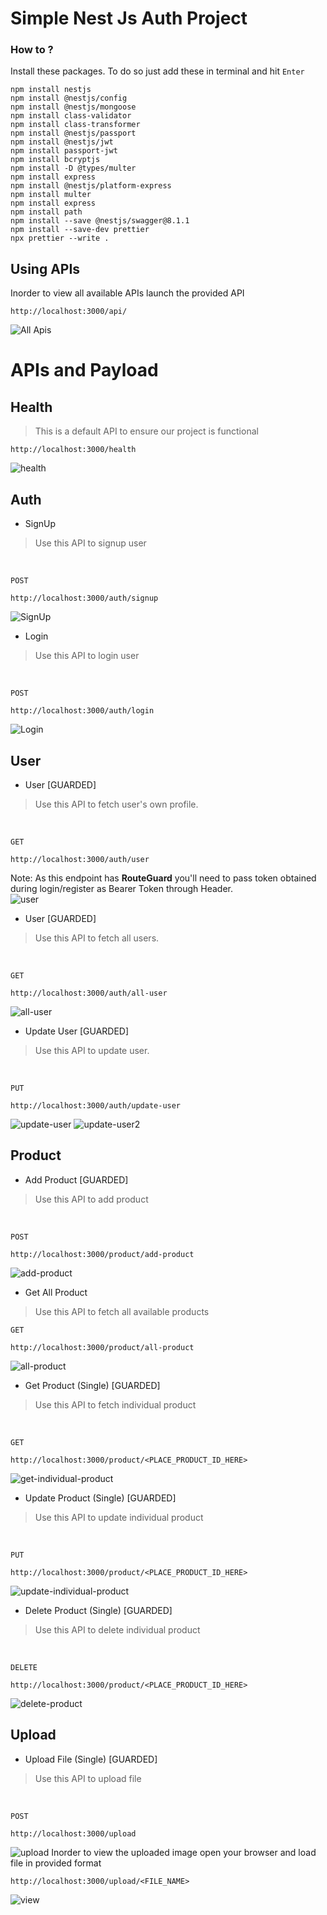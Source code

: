 
# Simple Nest Js Auth Project

### How to ?
Install these packages. To do so just add these in terminal and hit `Enter`
```
npm install nestjs
npm install @nestjs/config
npm install @nestjs/mongoose
npm install class-validator
npm install class-transformer
npm install @nestjs/passport
npm install @nestjs/jwt
npm install passport-jwt
npm install bcryptjs
npm install -D @types/multer
npm install express
npm install @nestjs/platform-express
npm install multer
npm install express
npm install path
npm install --save @nestjs/swagger@8.1.1
npm install --save-dev prettier
npx prettier --write .

```

## Using APIs
Inorder to view all available APIs launch the provided API
```
http://localhost:3000/api/
```
![All Apis](apis.png)

# APIs and Payload
## Health
> This is a default API to ensure our project is functional
```
http://localhost:3000/health
```
![health](health.png)

## Auth
- SignUp 
> Use this API to signup user
<br>

`POST`
```
http://localhost:3000/auth/signup
```
![SignUp](signup.png)


- Login
> Use this API to login user
<br>

`POST`
```
http://localhost:3000/auth/login
```
![Login](login.png)


## User
- User [GUARDED]
> Use this API to fetch user's own profile. 
<br>

`GET`
```
http://localhost:3000/auth/user
```
Note: As this endpoint has **RouteGuard** you'll need to pass token obtained during login/register as Bearer Token through Header.
<br>
![user](user.png)



- User [GUARDED]
> Use this API to fetch all users. 
<br>

`GET`
```
http://localhost:3000/auth/all-user
```
![all-user](all-user.png)



- Update User [GUARDED]
> Use this API to update user. 
<br>

`PUT`
```
http://localhost:3000/auth/update-user
```
![update-user](update-user1.png)
![update-user2](update-user2.png)

## Product
- Add Product [GUARDED]
> Use this API to add product
<br>

`POST`
```
http://localhost:3000/product/add-product
```
![add-product](add-product.png)

- Get All Product
> Use this API to fetch all available products

`GET`
```
http://localhost:3000/product/all-product
```
![all-product](all-product.png)

- Get Product (Single) [GUARDED]
> Use this API to fetch individual product
<br>

`GET`
```
http://localhost:3000/product/<PLACE_PRODUCT_ID_HERE>
```
![get-individual-product](get-individual-product.png)


- Update Product (Single) [GUARDED]
> Use this API to update individual product
<br>

`PUT`
```
http://localhost:3000/product/<PLACE_PRODUCT_ID_HERE>
```
![update-individual-product](update-individual-product.png)


- Delete Product (Single) [GUARDED]
> Use this API to delete individual product
<br>

`DELETE`
```
http://localhost:3000/product/<PLACE_PRODUCT_ID_HERE>
```
![delete-product](delete-product.png)


## Upload

- Upload File (Single) [GUARDED]
> Use this API to upload file
<br>

`POST`
```
http://localhost:3000/upload
```
![upload](upload.png)
Inorder to view the uploaded image open your browser and load file in provided format
```
http://localhost:3000/upload/<FILE_NAME>
```
![view](view.png)